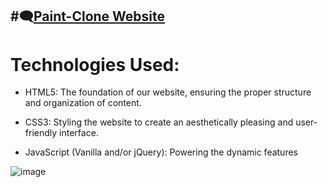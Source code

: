 #🗨️[Paint-Clone Website](https://porto.profidesigner.eu/paint-clone/index.html)
---
# Technologies Used:

* HTML5: The foundation of our website, ensuring the proper structure and organization of content.

* CSS3: Styling the website to create an aesthetically pleasing and user-friendly interface.

* JavaScript (Vanilla and/or jQuery): Powering the dynamic features

![image](https://github.com/h3xol/paint-clone/assets/53119336/734cd463-fa77-4833-ad4f-e54485f4f25f)




